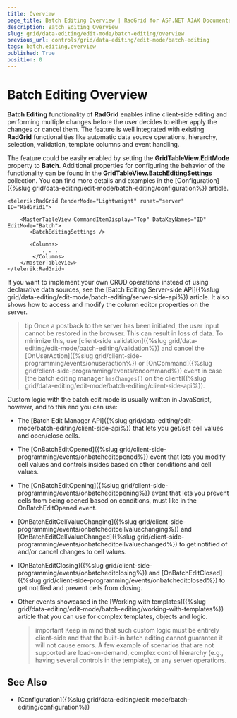```yaml
---
title: Overview
page_title: Batch Editing Overview | RadGrid for ASP.NET AJAX Documentation
description: Batch Editing Overview
slug: grid/data-editing/edit-mode/batch-editing/overview
previous_url: controls/grid/data-editing/edit-mode/batch-editing
tags: batch,editing,overview
published: True
position: 0
---
```


# Batch Editing Overview



**Batch Editing** functionality of **RadGrid** enables inline client-side editing and performing multiple changes before the user decides to either apply the changes or cancel them. The feature is well integrated with existing **RadGrid** functionalities like automatic data source operations, hierarchy, selection, validation, template columns and event handling. 

The feature could be easily enabled by setting the **GridTableView.EditMode** property to **Batch**. Additional properties for configuring the behavior of the functionality can be found in the **GridTableView.BatchEditingSettings** collection. You can find more details and examples in the [Configuration]({%slug grid/data-editing/edit-mode/batch-editing/configuration%}) article.

````ASP.NET
<telerik:RadGrid RenderMode="Lightweight" runat="server" ID="RadGrid1">

	<MasterTableView CommandItemDisplay="Top" DataKeyNames="ID" EditMode="Batch">
	   <BatchEditingSettings />
       
       <Columns>
	       . . .
        </Columns>
	</MasterTableView>
</telerik:RadGrid>
````

If you want to implement your own CRUD operations instead of using declarative data sources, see the [Batch Editing Server-side API]({%slug grid/data-editing/edit-mode/batch-editing/server-side-api%}) article. It also shows how to access and modify the column editor properties on the server.

>tip Once a postback to the server has been initiated, the user input cannot be restored in the browser. This can result in loss of data. To minimize this, use [client-side validation]({%slug grid/data-editing/edit-mode/batch-editing/validation%}) and cancel the [OnUserAction]({%slug grid/client-side-programming/events/onuseraction%}) or [OnCommand]({%slug grid/client-side-programming/events/oncommand%}) event in case [the batch editing manager `hasChanges()` on the client]({%slug grid/data-editing/edit-mode/batch-editing/client-side-api%}).

Custom logic with the batch edit mode is usually written in JavaScript, however, and to this end you can use:

* The [Batch Edit Manager API]({%slug grid/data-editing/edit-mode/batch-editing/client-side-api%}) that lets you get/set cell values and open/close cells.

* The [OnBatchEditOpened]({%slug grid/client-side-programming/events/onbatcheditopened%}) event that lets you modify cell values and controls insides based on other conditions and cell values.

* The [OnBatchEditOpening]({%slug grid/client-side-programming/events/onbatcheditopening%}) event that lets you prevent cells from being opened based on conditions, must like in the OnBatchEditOpened event.

* [OnBatchEditCellValueChanging]({%slug grid/client-side-programming/events/onbatcheditcellvaluechanging%}) and [OnBatchEditCellValueChanged]({%slug grid/client-side-programming/events/onbatcheditcellvaluechanged%}) to get notified of and/or cancel changes to cell values.

* [OnBatchEditClosing]({%slug grid/client-side-programming/events/onbatcheditclosing%}) and [OnBatchEditClosed]({%slug grid/client-side-programming/events/onbatcheditclosed%}) to get notified and prevent cells from closing.

* Other events showcased in the [Working with templates]({%slug grid/data-editing/edit-mode/batch-editing/working-with-templates%}) article that you can use for complex templates, objects and logic.

	>important  Keep in mind that such custom logic must be entirely client-side and that the built-in batch editing cannot guarantee it will not cause errors. A few example of scenarios that are not supported are load-on-demand, complex control hierarchy (e.g., having several controls in the template), or any server operations.

## See Also

 * [Configuration]({%slug grid/data-editing/edit-mode/batch-editing/configuration%})


